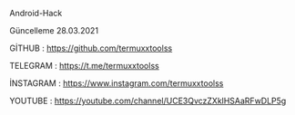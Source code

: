 Android-Hack

Güncelleme 28.03.2021

GİTHUB    : https://github.com/termuxxtoolss

TELEGRAM  : https://t.me/termuxxtoolss

İNSTAGRAM : https://www.instagram.com/termuxxtoolss

YOUTUBE   : https://youtube.com/channel/UCE3QvczZXklHSAaRFwDLP5g

